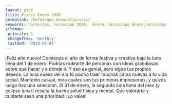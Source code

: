 ```yaml
---
layout: page
title: Piscis Enero 2018 
permalink: /horoscopo-mensual/piscis/
keywords: horóscopo, horóscopo 2018,  Enero, horoscopo Enero,horóscopo esperanza gracia, horoscop, horóscopos gratis, horoscopo piscis, horoscopo piscis 2018, Tarot, Astrologia, Zodíaco, piscis, horoscopo gratis, horoscopo del mes 
sitemap:
 priority: 1
 changefreq: 'monthly'
 lastmod: '2018-01-01'
---
```


 ¡Feliz año nuevo! Comienza el año de forma festiva y creativa bajo la luna llena del 1 de enero. Podrías rodearte de personas con ideas grandiosas sobre qué hacer y a dónde ir. Y eso es genial, pero sigue tus propios deseos. La luna nueva del día 16 podría traer muchas caras nuevas a tu vida social. Mantenlo casual, mira cuáles son tus primeras impresiones, y quizás luego haz una selección. El 31 de enero, la segunda luna llena del mes (y eclipse lunar) resalta la buena salud física y mental. Que valorarte y cuidarte sean una prioridad. ¡Lo vales! 
